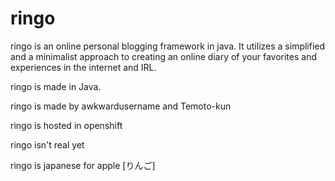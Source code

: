 ringo
==========

ringo is an online personal blogging framework in java. It utilizes a simplified and a minimalist approach to creating an online diary of your favorites and experiences in the internet and IRL.

ringo is made in Java.

ringo is made by awkwardusername and Temoto-kun

ringo is hosted in openshift

ringo isn't real yet

ringo is japanese for apple [りんご]
